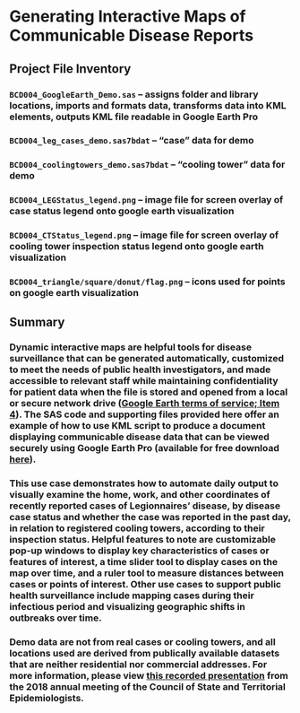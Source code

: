 # Generating Interactive Maps of Communicable Disease Reports

## Project File Inventory

### `BCD004_GoogleEarth_Demo.sas` – assigns folder and library locations, imports and formats data, transforms data into KML elements, outputs KML file readable in Google Earth Pro

### `BCD004_leg_cases_demo.sas7bdat` – “case” data for demo

### `BCD004_coolingtowers_demo.sas7bdat` – “cooling tower” data for demo

### `BCD004_LEGStatus_legend.png` – image file for screen overlay of case status legend onto google earth visualization

### `BCD004_CTStatus_legend.png` – image file for screen overlay of cooling tower inspection status legend onto google earth visualization

### `BCD004_triangle/square/donut/flag.png` – icons used for points on google earth visualization

## Summary

### Dynamic interactive maps are helpful tools for disease surveillance that can be generated automatically, customized to meet the needs of public health investigators, and made accessible to relevant staff while maintaining confidentiality for patient data when the file is stored and opened from a local or secure network drive ([Google Earth terms of service; Item 4](https://www.google.com/help/terms_maps/)). The SAS code and supporting files provided here offer an example of how to use KML script to produce a document displaying communicable disease data that can be viewed securely using Google Earth Pro (available for free download [here](https://www.google.com/earth/versions/#earth-pro)).

### This use case demonstrates how to automate daily output to visually examine the home, work, and other coordinates of recently reported cases of Legionnaires’ disease, by disease case status and whether the case was reported in the past day, in relation to registered cooling towers, according to their inspection status. Helpful features to note are customizable pop-up windows to display key characteristics of cases or features of interest, a time slider tool to display cases on the map over time, and a ruler tool to measure distances between cases or points of interest. Other use cases to support public health surveillance include mapping cases during their infectious period and visualizing geographic shifts in outbreaks over time.

### Demo data are not from real cases or cooling towers, and all locations used are derived from publically available datasets that are neither residential nor commercial addresses. For more information, please view [this recorded presentation](https://cste.confex.com/cste/2018/meetingapp.cgi/Paper/9512) from the 2018 annual meeting of the Council of State and Territorial Epidemiologists.
